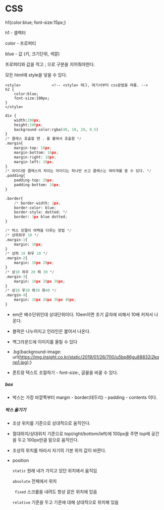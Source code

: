 # CSS


h1{color:blue; font-size:15px;}

h1 - 셀렉터

color - 프로퍼티

blue - 값 (키, 크기단위, 색깔)    

프로퍼티와 값을 적고 ; 으로 구분을 지어줘야한다.

모든 html에 style을 넣을 수 있다.
    

    <style>              <!-- <style> 태그, 여기서부터 css문법을 따름. --> 
    h2 {
        color:blue;
        font-size:100px;
    }  
    </style>





```python
div {
    width:200px;
    height:200px;
    background-color:rgba(40, 10, 20, 0.5)
}
/* 클래스 호출할 땐 . 을 붙여서 호출함 */
.margin{
    margin-top: 10px;
    margin-bottom: 10px;
    margin-right: 10px;
    margin-left: 10px;
}
/* 아이디랑 클래스의 차이는 아이디는 하나만 쓰고 클래스는 여러개를 쓸 수 있다. */
.padding{
    padding-top: 20px;
    padding-bottom: 10px;
}

.border{
    /* border-width: 2px;
    border-color: blue;
    border-style: dotted; */
    border: 3px blue dotted;
}

/* 박스 모델이 여백을 다루는 방법 */
/* 상하좌우 10 */
.margin-1{
    margin: 10px;
}
/* 상하 10 좌우 20 */
.margin-2{
    margin: 10px 20px;
}
/* 상10 좌우 20 하 30 */
.margin-3{
    margin: 10px 20px 30px;
}
/* 상10 우20 하30 좌40 */
.margin-4{
    margin: 10px 20px 30px 40px;
}
```

- em은 배수단위인데 상대단위이다. 10em이면 초기 글자에 비해서 10배 커져서 나온다.

- 블락은 나누어지고 인라인은 붙어서 나온다.

- 백그라운드에 이미지를 올릴 수 있다 
- .bg{background-image: url(https://img.insight.co.kr/static/2019/01/26/700/u5bp86gu88832i2kqnp1.jpg);}

- 폰트랑 텍스트 조절하기 - font-size:, 글꼴을 바꿀 수 있다.



##### box

- 박스는 가장 바깥쪽부터 margin - border(테두리) - padding - contents 이다.



##### 박스 옮기기

- 조상 위치를 기준으로 상대적으로 움직인다.

- 절대위치/상대위치 기준으로 top(right/bottom/left)에 100px을 주면 top에 공간을 두고 100px만큼 밑으로 움직인다.

- 조상의 위치를 따라서 자기의 기본 위치 값이 바뀐다.

- position 

  `static` 원래 내가 가지고 있던 위치에서 움직임

  `absolute`   전체에서 위치

  ` fixed` 스크롤을 내려도 항상 같은 위치에 있음

  `relative` 기준을 두고 기준에 대해 상대적으로 위치해 있음